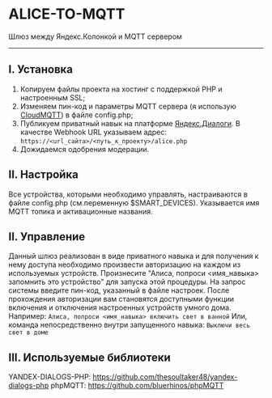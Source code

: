 # ALICE-TO-MQTT

Шлюз между Яндекс.Колонкой и MQTT сервером
___

##  I. Установка
1. Копируем файлы проекта на хостинг с поддержкой PHP и настроенным SSL;
2. Изменяем пин-код и параметры MQTT сервера (я использую [CloudMQTT](https://www.cloudmqtt.com/)) в файле config.php;
3. Публикуем приватный навык на платформе [Яндекс.Диалоги](https://dialogs.yandex.ru/developer). В качестве Webhook URL указываем адрес:
`https://<url_сайта>/<путь_к_проекту>/alice.php`
4. Дожидаемся одобрения модерации.

##  II. Настройка
Все устройства, которыми необходимо управлять, настраиваются в файле config.php (см.переменную $SMART_DEVICES). Указывается имя MQTT топика и активационные названия.

##  II. Управление
Данный шлюз реализован в виде приватного навыка и для получения к нему доступа необходимо произвести авторизацию на каждом из используемых устройств.
Произнесите "Алиса, попроси <имя_навыка> запомнить это устройство" для запуска этой процедуры. На запрос системы введите пин-код, указанный в файле настроек.
После прохождения авторизации вам становятся доступными функции включения и отключения настроенных устройств умного дома. Например:
`Алиса, попроси <имя_навыка> включить свет в ванной`
Или, команда непосредственно внутри запущенного навыка:
`Выключи весь свет в доме`

##  III. Используемые библиотеки
YANDEX-DIALOGS-PHP: https://github.com/thesoultaker48/yandex-dialogs-php
phpMQTT: https://github.com/bluerhinos/phpMQTT
